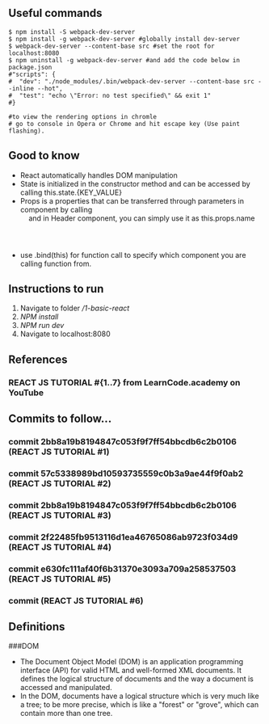 ## Useful commands

```
$ npm install -S webpack-dev-server
$ npm install -g webpack-dev-server #globally install dev-server
$ webpack-dev-server --content-base src #set the root for localhost:8080
$ npm uninstall -g webpack-dev-server #and add the code below in package.json
#"scripts": {
#  "dev": "./node_modules/.bin/webpack-dev-server --content-base src --inline --hot",
#  "test": "echo \"Error: no test specified\" && exit 1"
#}

#to view the rendering options in chromle
# go to console in Opera or Chrome and hit escape key (Use paint flashing).

```

## Good to know


* React automatically handles DOM manipulation
* State is initialized in the constructor method and can be accessed by calling this.state.{KEY_VALUE}
* Props is a properties that can be transferred through parameters in component by calling <Header name={VALUE}/> and in Header component, you can simply use it as this.props.name
* use .bind(this) for function call to specify which component you are calling function from.


## Instructions to run
1. Navigate to folder */1-basic-react*
2. *NPM install*
3. *NPM run dev*
4. Navigate to localhost:8080

## References
### REACT JS TUTORIAL #{1..7} from LearnCode.academy on YouTube



## Commits to follow...
### commit 2bb8a19b8194847c053f9f7ff54bbcdb6c2b0106 (REACT JS TUTORIAL #1)
### commit 57c5338989bd10593735559c0b3a9ae44f9f0ab2 (REACT JS TUTORIAL #2)
### commit 2bb8a19b8194847c053f9f7ff54bbcdb6c2b0106 (REACT JS TUTORIAL #3)
### commit 2f22485fb9513116d1ea46765086ab9723f034d9 (REACT JS TUTORIAL #4)
### commit e630fc111af40f6b31370e3093a709a258537503 (REACT JS TUTORIAL #5)
### commit (REACT JS TUTORIAL #6)



## Definitions

###DOM
- The Document Object Model (DOM) is an application programming interface (API) for valid HTML and well-formed XML documents. It defines the logical structure of documents and the way a document is accessed and manipulated.
- In the DOM, documents have a logical structure which is very much like a tree; to be more precise, which is like a "forest" or "grove", which can contain more than one tree.
